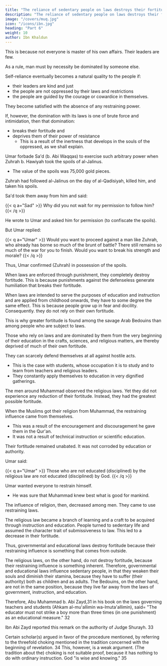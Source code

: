 ```yaml
---
title: "The reliance of sedentary people on laws destroys their fortitude and power of resistance"
description: "The reliance of sedentary people on laws destroys their fortitude and power of resistance"
image: "/covers/muq.jpg"
icon: "/icons/ibn.jpg"
heading: "Part 6"
weight: 10
author: Ibn Khaldun
---
```




<!-- ## 6. The reliance of sedentary people on laws destroys their fortitude and power of resistance -->

This is because not everyone is master of his own affairs. Their leaders are few. 

As a rule, man must by necessity be dominated by someone else. 

Self-reliance eventually becomes a natural quality to the people if:
- their leaders are kind and just
- the people are not oppressed by their laws and restrictions
- the people are guided by the courage or cowardice in themselves. 

They become satisfied with the absence of any restraining power. 

If, however, the domination with its laws is one of brute force and intimidation, then that domination:
- breaks their fortitude and
- deprives them of their power of resistance
  - This is a result of the inertness that develops in the souls of the oppressed, as we shall explain.

Umar forbade Sa'd (b. Abi Waqqas) to exercise such arbitrary power when Zuhrah b. Hawiyah took the spoils of al-Jalinus. 
- The value of the spoils was 75,000 gold pieces. 

Zuhrah had followed al-Jalinus on the day of al-Qadisiyah, killed him, and taken his spoils. 

Sa'd took them away from him and said:

{{< q a="Sad" >}}
Why did you not wait for my permission to follow him?
{{< /q >}}


He wrote to Umar and asked him for permission (to confiscate the spoils). 

But Umar replied:

{{< q a="Umar" >}}
Would you want to proceed against a man like Zuhrah, who already has borne so much of the brunt of battle? There still remains so much of the war for you to finish. Would you want to break his strength and morale? 
{{< /q >}}

Thus, Umar confirmed (Zuhrah) in possession of the spoils.

When laws are enforced through punishment, they completely destroy fortitude. This is because punishments against the defenseless generate humiliation that breaks their fortitude.

When laws are intended to serve the purposes of education and instruction and are applied from childhood onwards, they have to some degree the same effect. This is because people grow up in fear and docility. Consequently. they do not rely on their own fortitude.

This is why greater fortitude is found among the savage Arab Bedouins than among people who are subject to laws. 

Those who rely on laws and are dominated by them from the very beginning of their education in the crafts, sciences, and religious matters, are thereby deprived of much of their own fortitude. 

They can scarcely defend themselves at all against hostile acts.
- This is the case with students, whose occupation it is to study and to learn from teachers and religious leaders.
- They constantly apply themselves to education in very dignified gatherings. 

<!-- This situation and the fact that it destroys the power of resistance and fortitude must be understood. It is no argument against the (statement just made) that  -->

The men around Muhammad observed the religious laws. Yet they did not experience any reduction of their fortitude. Instead, they had the greatest possible fortitude. 

When the Muslims got their religion from Muhammad, the restraining influence came from themselves. 
- This was a result of the encouragement and discouragement he gave them in the Qur'an.
- It was not a result of technical instruction or scientific education.

<!-- The laws were the laws and precepts of the religion, which they received orally and which their firmly rooted (belief in) the truth of the articles of
faith caused them to observe.  -->

Their fortitude remained unabated. It was not corroded by education or authority.

Umar said:

{{< q a="Umar" >}}
Those who are not educated (disciplined) by the religious law are not educated (disciplined) by God.
{{< /q >}}


Umar wanted everyone to restrain himself. 
- He was sure that Muhammad knew best what is good for mankind.

The influence of religion, then, decreased among men. They came to use restraining laws. 

The religious law became a branch of learning and a craft to be acquired through instruction and education. People turned to sedentary life and assumed the character trait of submissiveness to law. This led to a decrease in their fortitude.

Thus, governmental and educational laws destroy fortitude because their restraining influence is something that comes from outside. 

The religious laws, on the other hand, do not destroy fortitude, because their restraining influence is something inherent. Therefore, governmental and educational laws influence sedentary people, in that they weaken their souls and diminish their stamina, because they have to suffer (their authority) both as children and as adults. The Bedouins, on the other hand, are not in the same position, because they live far away from the laws of government, instruction, and education.

Therefore, Abu Muhammad b. Abi Zayd,31 in his book on the laws governing teachers and students (Ahkam al-mu'allimin wa-lmuta'allimin), said= "The educator must not strike a boy more than three times (in one punishment) as an educational measure." 32 

Ibn Abi Zayd reported this remark on the authority of Judge Shurayh. 33 

Certain scholar(s) argued in favor of the procedure mentioned, by referring to the threefold choking mentioned in the tradition concerned with the beginning of revelation. 34 This, however, is a weak argument. (The tradition about the) choking is not suitable proof, because it has nothing to do with ordinary instruction. God "is wise and knowing." 35
